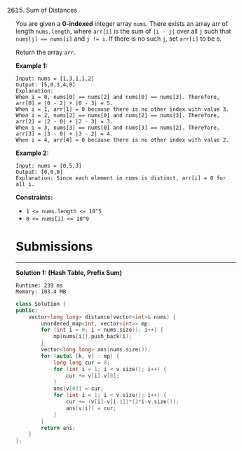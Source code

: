 2615. Sum of Distances

You are given a **0-indexed** integer array `nums`. There exists an array arr of length `nums.length`, where `arr[i]` is the sum of `|i - j|` over all `j` such that `nums[j] == nums[i]` and `j != i`. If there is no such `j`, set `arr[i]` to be `0`.

Return the array `arr`.

 

**Example 1:**
```
Input: nums = [1,3,1,1,2]
Output: [5,0,3,4,0]
Explanation: 
When i = 0, nums[0] == nums[2] and nums[0] == nums[3]. Therefore, arr[0] = |0 - 2| + |0 - 3| = 5. 
When i = 1, arr[1] = 0 because there is no other index with value 3.
When i = 2, nums[2] == nums[0] and nums[2] == nums[3]. Therefore, arr[2] = |2 - 0| + |2 - 3| = 3. 
When i = 3, nums[3] == nums[0] and nums[3] == nums[2]. Therefore, arr[3] = |3 - 0| + |3 - 2| = 4. 
When i = 4, arr[4] = 0 because there is no other index with value 2. 
```

**Example 2:**
```
Input: nums = [0,5,3]
Output: [0,0,0]
Explanation: Since each element in nums is distinct, arr[i] = 0 for all i.
```

**Constraints:**

* `1 <= nums.length <= 10^5`
* `0 <= nums[i] <= 10^9`

# Submissions
---
**Solution 1: (Hash Table, Prefix Sum)**
```
Runtime: 239 ms
Memory: 103.4 MB
```
```c++
class Solution {
public:
    vector<long long> distance(vector<int>& nums) {
        unordered_map<int, vector<int>> mp;
        for (int i = 0; i < nums.size(); i++) {
            mp[nums[i]].push_back(i);
        }
        vector<long long> ans(nums.size());
        for (auto& [k, v] : mp) {
            long long cur = 0;
            for (int i = 1; i < v.size(); i++) {
                cur += v[i]-v[0];
            }
            ans[v[0]] = cur;
            for (int i = 1; i < v.size(); i++) {
                cur += (v[i]-v[i-1])*(2*i-v.size());
                ans[v[i]] = cur;
            }
        }
        return ans;
    }
};
```

